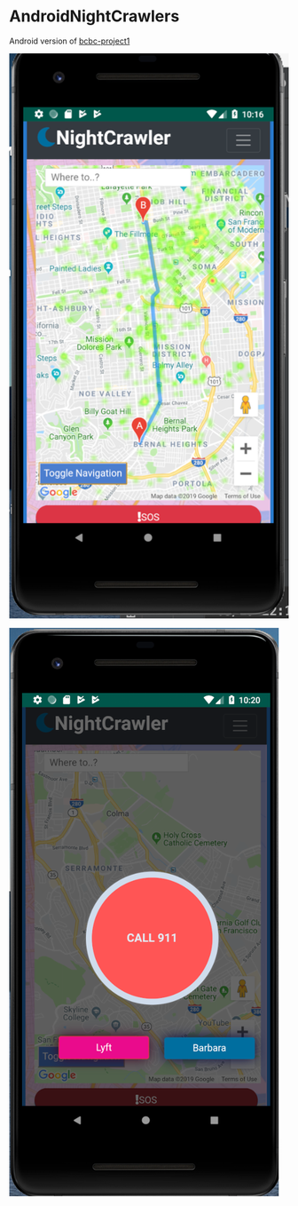 # AndroidNightCrawlers 
Android version of [bcbc-project1](https://github.com/Hellsrevenge/bcbc-project1) 

![](images/1.png) 

![](images/2.png) 
